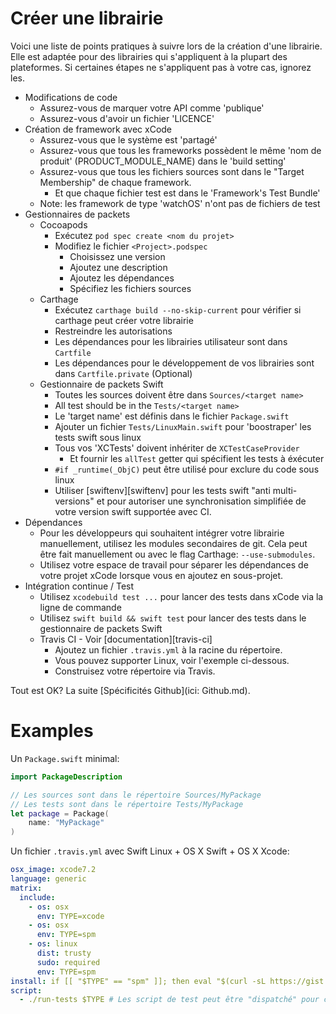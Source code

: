 # Créer une librairie

Voici une liste de points pratiques à suivre lors de la création d'une librairie. Elle est adaptée pour des librairies qui s'appliquent à la plupart des plateformes. Si certaines étapes ne s'appliquent pas à votre cas, ignorez les.

- Modifications de code
    - Assurez-vous de marquer votre API comme 'publique'
    - Assurez-vous d'avoir un fichier 'LICENCE'
- Création de framework avec xCode
    - Assurez-vous que le système est 'partagé'
    - Assurez-vous que tous les frameworks possèdent le même 'nom de produit' (PRODUCT_MODULE_NAME) dans le 'build setting'
    - Assurez-vous que tous les fichiers sources sont dans le "Target Membership" de chaque framework.
        - Et que chaque fichier test est dans le 'Framework's Test Bundle'
    - Note: les framework de type 'watchOS' n'ont pas de fichiers de test
- Gestionnaires de packets
    - Cocoapods
        - Exécutez `pod spec create <nom du projet>`
        - Modifiez le fichier `<Project>.podspec`
            - Choisissez une version
            - Ajoutez une description
            - Ajoutez les dépendances
            - Spécifiez les fichiers sources
    - Carthage
        - Exécutez `carthage build --no-skip-current` pour vérifier si carthage peut créer votre librairie
        - Restreindre les autorisations
        - Les dépendances pour les librairies utilisateur sont dans `Cartfile`
        - Les dépendances pour le développement de vos librairies sont dans `Cartfile.private` (Optional)
    - Gestionnaire de packets Swift
        - Toutes les sources doivent être dans `Sources/<target name>`
        - All test should be in the `Tests/<target name>`
        - Le 'target name' est définis dans le fichier `Package.swift`
        - Ajouter un fichier `Tests/LinuxMain.swift` pour 'boostraper' les tests swift sous linux
        - Tous vos 'XCTests' doivent inhériter de `XCTestCaseProvider`
            - Et fournir les `allTest` getter qui spécifient les tests à éxécuter
        - `#if _runtime(_ObjC)` peut être utilisé pour exclure du code sous linux
        - Utiliser [swiftenv][swiftenv] pour les tests swift "anti multi-versions" et pour autoriser une synchronisation simplifiée de votre version swift supportée avec CI.
- Dépendances
    - Pour les développeurs qui souhaitent intégrer votre librairie manuellement, utilisez les modules secondaires de git. Cela peut être fait manuellement ou avec le flag Carthage: `--use-submodules`.
    - Utilisez votre espace de travail pour séparer les dépendances de votre projet xCode lorsque vous en ajoutez en sous-projet.
- Intégration continue / Test
    - Utilisez `xcodebuild test ...` pour lancer des tests dans xCode via la ligne de commande
    - Utilisez `swift build && swift test` pour lancer des tests dans le gestionnaire de packets Swift
    - Travis CI - Voir [documentation][travis-ci]
        - Ajoutez un fichier `.travis.yml` à la racine du répertoire.
        - Vous pouvez supporter Linux, voir l'exemple ci-dessous.
        - Construisez votre répertoire via Travis.

Tout est OK? La suite [Spécificités Github](ici: Github.md).

# Examples


Un `Package.swift` minimal:

```swift
import PackageDescription

// Les sources sont dans le répertoire Sources/MyPackage
// Les tests sont dans le répertoire Tests/MyPackage
let package = Package(
    name: "MyPackage"
)
```

Un fichier `.travis.yml` avec Swift Linux + OS X Swift + OS X Xcode:

```yaml
osx_image: xcode7.2
language: generic
matrix:
  include:
    - os: osx
      env: TYPE=xcode
    - os: osx
      env: TYPE=spm
    - os: linux
      dist: trusty
      sudo: required
      env: TYPE=spm
install: if [[ "$TYPE" == "spm" ]]; then eval "$(curl -sL https://gist.githubusercontent.com/kylef/5c0475ff02b7c7671d2a/raw/02090c7ede5a637b76e6df1710e83cd0bbe7dcdf/swiftenv-install.sh)"; fi
script:
  - ./run-tests $TYPE # Les script de test peut être "dispatché" pour corriger les commandes de test à lancer
```